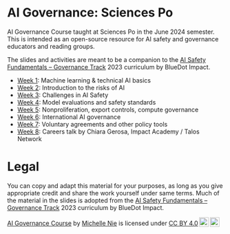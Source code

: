 # AI Governance: Sciences Po
AI Governance Course taught at Sciences Po in the June 2024 semester. This is intended as an open-source resource for AI safety and governance educators and reading groups. 

The slides and activities are meant to be a companion to the [AI Safety Fundamentals – Governance Track](https://course.aisafetyfundamentals.com/governance-2023) 2023 curriculum by BlueDot Impact. 



- [Week 1](https://github.com/michelle-nie/ai-governance-sciences-po/blob/0a37d5c896af3bc1b3b6dec58cf70b9f8314448e/AI%20Governance%20Course%20-%20Session%201%20-%20Spring%202024.pdf): Machine learning & technical AI basics 
- [Week 2](https://github.com/michelle-nie/ai-governance-sciences-po/blob/0a37d5c896af3bc1b3b6dec58cf70b9f8314448e/AI%20Governance%20Course%20-%20Session%202%20-%20Spring%202024.pdf): Introduction to the risks of AI
- [Week 3](https://github.com/michelle-nie/ai-governance-sciences-po/blob/fd5d5ee9a4f7237fea01997b6ff3037e41c3bdcc/AI%20Governance%20Course%20-%20Session%203%20-%20Spring%202024.pdf): Challenges in AI Safety
- [Week 4](https://github.com/michelle-nie/ai-governance-sciences-po/blob/fd5d5ee9a4f7237fea01997b6ff3037e41c3bdcc/AI%20Governance%20Course%20-%20Session%204%20-%20Spring%202024.pdf): Model evaluations and safety standards
- [Week 5](https://github.com/michelle-nie/ai-governance-sciences-po/blob/fd5d5ee9a4f7237fea01997b6ff3037e41c3bdcc/AI%20Governance%20Course%20-%20Session%205%20-%20Spring%202024.pdf): Nonproliferation, export controls, compute governance
- [Week 6](https://github.com/michelle-nie/ai-governance-sciences-po/blob/fd5d5ee9a4f7237fea01997b6ff3037e41c3bdcc/AI%20Governance%20Course%20-%20Session%206%20-%20Spring%202024.pdf): International AI governance
- [Week 7](https://github.com/michelle-nie/ai-governance-sciences-po/blob/fd5d5ee9a4f7237fea01997b6ff3037e41c3bdcc/AI%20Governance%20Course%20-%20Session%207%20-%20Spring%202024.pdf): Voluntary agreements and other policy tools
- [Week 8](https://github.com/michelle-nie/ai-governance-sciences-po/blob/fd5d5ee9a4f7237fea01997b6ff3037e41c3bdcc/AI%20Governance%20Course%20-%20Session%208%20-%20AI%20Careers%20Talk%20by%20Chiara%20Gerosa.pdf): Careers talk by Chiara Gerosa, Impact Academy / Talos Network

# Legal
You can copy and adapt this material for your purposes, as long as you give appropriate credit and share the work yourself under same terms. Much of the material in the slides is adopted from the [AI Safety Fundamentals – Governance Track](https://course.aisafetyfundamentals.com/governance-2023) 2023 curriculum by BlueDot Impact. 

<p xmlns:cc="http://creativecommons.org/ns#" xmlns:dct="http://purl.org/dc/terms/"><a property="dct:title" rel="cc:attributionURL" href="https://michelle-nie.github.io/ai-governance-sciences-po/">AI Governance Course</a> by <a rel="cc:attributionURL dct:creator" property="cc:attributionName" href="http://michellenie.com">Michelle Nie</a> is licensed under <a href="https://creativecommons.org/licenses/by/4.0/?ref=chooser-v1" target="_blank" rel="license noopener noreferrer" style="display:inline-block;">CC BY 4.0<img style="height:22px!important;margin-left:3px;vertical-align:text-bottom;" src="https://mirrors.creativecommons.org/presskit/icons/cc.svg?ref=chooser-v1" alt=""><img style="height:22px!important;margin-left:3px;vertical-align:text-bottom;" src="https://mirrors.creativecommons.org/presskit/icons/by.svg?ref=chooser-v1" alt=""></a></p>

